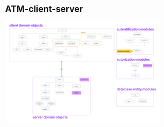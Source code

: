 # ATM-client-server

![alt text](GitSources/domainObjects.png "Архитектура и связи доменных объектов")